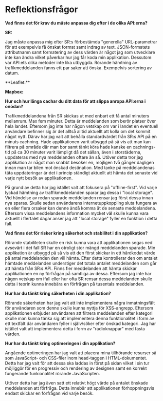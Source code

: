 # Reflektionsfrågor #

**Vad finns det för krav du måste anpassa dig efter i de olika API:erna?**

**SR:**
<p>Jag måste anpassa mig efter SR:s förbestämda "generella" URL-parametrar för att exempelvis få önskat format samt indrag av text. JSON-formatets attributnamn samt formatering av dess värden är något jag som utvecklare inte kan ändra vilket påverkar hur jag får koda min applikation. Dessutom var API:ets olika metoder inte lika utbyggda. Rörande hämtning av trafikmeddelanden fanns ett par saker att önska. Exempelvis sortering av datum.</p>
**Leaflet:**

**Mapbox:**

**Hur och hur länga cachar du ditt data för att slippa anropa API:erna i onödan?**

<p>Trafikmeddelandena från SR skickas ut med enbart ett få antal minuters mellanrum. Max fem minuter. Detta är meddelanden som berör platser över hela landet. Eftersom jag inte har någon vetskap om var i landet en eventuell användare befinner sig är det alltså alltid aktuellt att kolla om det kommit något nytt. Därav har jag valt att behålla standardvärdet från SR:s API på en minuts cachning. Hade applikationen varit utbyggd på så vis att man kan filtrera på område där man bor samt tänkt köra hade kanske en cachnings-tid på ca 30 minuter varit lämpligt då det sällan, även i storstäderna, uppdateras med nya meddelanden oftare än så.
Utöver detta tror jag applikation är något man snabbt besöker en, möjligen två gånger dagligen innan man tar bilen mot önskad destination. Med tanke på meddelandenas täta uppdateringar är det i princip ständigt aktuellt att hämta det senaste vid varje nytt besök av applikationen.</p> 
<p>På grund av detta har jag istället valt att fokusera på "offline-first". Vid varje lyckad hämtning av traffikmeddelanden sparar jag dessa i "local storage". Vid händelse av redan sparade meddelanden rensar jag först dessa innan nya sparas. Skulle sedan användarens internetuppkoppling sluta fungera av en eller flera orsaker kan denne ändå komma åt de senaste meddelandena. Eftersom vissa meddelandens information mycket väl skulle kunna vara aktuellt i flertalet dagar anser jag att "local storage" fyller en funktion i detta fall.</p>
 
**Vad finns det för risker kring säkerhet och stabilitet i din applikation?**

<p>Rörande stabiliteten skulle en risk kunna vara att applikationen segas ned avsevärt i det fall SR har en otroligt stor mängd meddelanden sparade. Min applikation är utbyggd på så vis att den först skickar in ett hårdkodat värde på antal meddelanden den vill hämta. Efter detta kontrollerar den om antalet hämtade meddelanden understiger det totala antalet meddelanden som går att hämta från SR:s API. Finns fler meddelanden att hämta skickar applikationen en ny förfrågan på samtliga av dessa. Eftersom jag inte har någon vetskap om ifall eller hur ofta SR rensar dessa meddelanden skulle detta i teorin kunna innebära en förfrågan på tusentals meddelanden.</p>
 
**Hur har du tänkt kring säkerheten i din applikation?**

<p>Rörande säkerheten har jag valt att inte implementera några inmatningsfält för användaren som denne skulle kunna nyttja för XSS-angrepp. Eftersom applikationen erbjuder användaren att filtrera meddelanden efter kategori skulle man kunna tänka sig att implementera denna funktionalitet i form av ett textfält där användaren fyller i själv/söker efter önskad kategori. Jag har istället valt att implementera detta i form av "radioknappar" med fasta värden.</p>
 
**Hur har du tänkt kring optimeringen i din applikation?**

<p>Angående optimeringen har jag valt att placera mina tillhörande resurser så som JavaScript- och CSS-filer inom head-taggen i HTML-dokumentet. Detta har jag valt för att dessa ska laddas in först på sidan vilket i sin tur möjliggör för en progressiv och rendering av designen samt en korrekt fungerande funkionalitet rörande JavaScripten.</p>
<p>Utöver detta har jag även satt ett relativt högt värde på antalet önskade meddelanden att förfråga. Detta innebär att applikationen förhoppningsvis endast skickar en förfrågan vid varje besök.</p>
